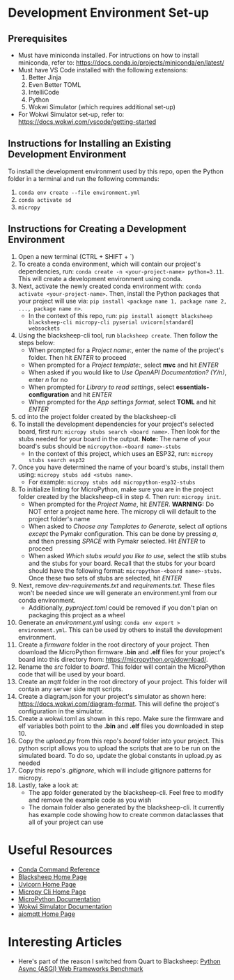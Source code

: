 # Development Environment Set-up
## Prerequisites
- Must have miniconda installed. For intructions on how to install miniconda, refer to: https://docs.conda.io/projects/miniconda/en/latest/
- Must have VS Code installed with the following extensions:
    1. Better Jinja
    2. Even Better TOML
    3. IntelliCode
    4. Python
    5. Wokwi Simulator (which requires additional set-up)
- For Wokwi Simulator set-up, refer to: https://docs.wokwi.com/vscode/getting-started

## Instructions for Installing an Existing Development Environment
To install the development environment used by this repo, open the Python folder in a terminal and run the following commands:
1. `conda env create --file environment.yml`
2. `conda activate sd`
3. `micropy`

## Instructions for Creating a Development Environment
1. Open a new terminal (CTRL + SHIFT + `)
2. To create a conda environment, which will contain our project's dependencies, run: `conda create -n <your-project-name> python=3.11`. This will create a development environment using conda.
3. Next, activate the newly created conda environment with: `conda activate <your-project-name>`. Then, install the Python packages that your project will use via: `pip install <package name 1, package name 2, ..., package name n>`. 
    - In the context of this repo, run: `pip install aiomqtt blacksheep blacksheep-cli micropy-cli pyserial uvicorn[standard] websockets`
4. Using the blacksheep-cli tool, run `blacksheep create`. Then follow the steps below:
    - When prompted for a *Project name:*, enter the name of the project's folder. Then hit *ENTER* to proceed
    - When prompted for a *Project template:*, select **mvc** and hit *ENTER*
    - When asked if you would like to *Use OpenAPI Documentation? (Y/n)*, enter *n* for no
    - When prompted for *Library to read settings*, select **essentials-configuration** and hit *ENTER*
    - When prompted for the *App settings format*, select **TOML** and hit *ENTER*
5. cd into the project folder created by the blacksheep-cli
6. To install the development dependencies for your project's selected board, first run: `micropy stubs search <board name>`. Then look for the stubs needed for your board in the output. **Note:** The name of your board's subs should be `micropython-<board name>-stubs`  
    - In the context of this project, which uses an ESP32, run: `micropy stubs search esp32`
7. Once you have determined the name of your board's stubs, install them using: `micropy stubs add <stubs name>`. 
    - For example: `micropy stubs add micropython-esp32-stubs`
8. To initialize linting for MicroPython, make sure you are in the project folder created by the blacksheep-cli in step 4. Then run: `micropy init`.
    - When prompted for the *Project Name*, hit *ENTER*. **WARNING:** Do NOT enter a project name here. The micropy cli will default to the project folder's name
    - When asked to *Choose any Templates to Generate*, select *all* options *except* the Pymakr configuration. This can be done by pressing *a*, and then pressing *SPACE* with Pymakr selected. Hit *ENTER* to proceed 
    - When asked *Which stubs would you like to use*, select the stlib stubs and the stubs for your board. Recall that the stubs for your board should have the following format: `micropython-<board name>-stubs`. Once these two sets of stubs are selected, hit *ENTER*
9. Next, remove *dev-requirements.txt* and *requirements.txt*. These files won't be needed since we will generate an environment.yml from our conda environment.
    - Additionally, *pyproject.toml* could be removed if you don't plan on packaging this project as a wheel
10. Generate an *environment.yml* using: `conda env export > environment.yml`. This can be used by others to install the development environment.
11. Create a *firmware* folder in the root directory of your project. Then download the MicroPython firmware **.bin** and **.elf** files for your project's board into this directory from: https://micropython.org/download/.
12. Rename the *src* folder to *board*. This folder will contain the MicroPython code that will be used by your board.
13. Create an *mqtt* folder in the root directory of your project. This folder will contain any server side mqtt scripts.
14. Create a diagram.json for your project's simulator as shown here: https://docs.wokwi.com/diagram-format. This will define the project's configuration in the simulator.
15. Create a wokwi.toml as shown in this repo. Make sure the firmware and elf variables both point to the **.bin** and **.elf** files you downloaded in step 10.
16. Copy the *upload.py* from this repo's *board* folder into your project. This python script allows you to upload the scripts that are to be run on the simulated board. To do so, update the global constants in upload.py as needed
17. Copy this repo's *.gitignore*, which will include gitignore patterns for micropy.
18. Lastly, take a look at:
    - The app folder generated by the blacksheep-cli. Feel free to modify and remove the example code as you wish
    - The domain folder also generated by the blacksheep-cli. It currently has example code showing how to create common dataclasses that all of your project can use

# Useful Resources
- [Conda Command Reference](https://docs.conda.io/projects/conda/en/latest/commands/index.html)
- [Blacksheep Home Page](https://www.neoteroi.dev/blacksheep/)
- [Uvicorn Home Page](https://www.uvicorn.org/)
- [Micropy Cli Home Page](https://micropy-cli.readthedocs.io/en/latest/index.html)
- [MicroPython Documentation](https://docs.micropython.org/en/latest/)
- [Wokwi Simulator Documentation](https://docs.wokwi.com/?utm_source=wokwi)
- [aiomqtt Home Page](https://sbtinstruments.github.io/aiomqtt/)

# Interesting Articles
- Here's part of the reason I switched from Quart to Blacksheep: [Python Async (ASGI) Web Frameworks Benchmark](https://klen.github.io/py-frameworks-bench/)
